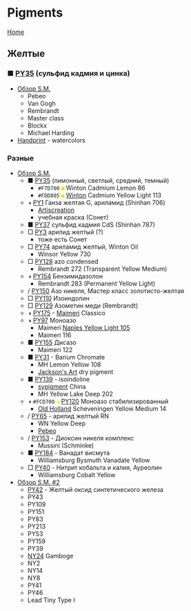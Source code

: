 # Pigments

[Home](/)

## Желтые

### ■ [PY35](https://www.violtan.com/color/ind_pigments.php?Lang=RU&Oper=CheckFindColor&Pigment=PY35) (сульфид кадмия и цинка)

* [Обзор S.M.](https://www.youtube.com/watch?v=oXCv1VhlYxg)
    - Pebeo
    - Van Gogh
    - Rembrandt
    - Master class
    - Blockx
    - Michael Harding
* [Handprint](https://www.handprint.com/HP/WCL/watery.html) - watercolors

### Разные

* [Обзор S.M.](https://www.youtube.com/watch?v=6A2miAGJ0QE)
    - ■ [PY35](https://www.violtan.com/color/ind_pigments.php?Lang=RU&Oper=CheckFindColor&Pigment=PY35) (лимонный, светлый, средний, темный)
        - `#F7D700` <code style="color : #F7D700">■</code> Winton Cadmium Lemon 86
        - `#FDD805` <code style="color : #FDD805">■</code> [Winton](https://www.winsornewton.com/na/paint/oil/winton-oil/) Cadmium Yellow Light 113
    - ◑ [PY1](https://www.violtan.com/color/ind_pigments.php?Lang=RU&Oper=CheckFindColor&Pigment=PY1) Ганза желтая G, ариламид (Shinhan 706)
        - [Artiscreation](https://www.artiscreation.com/yellow.html)
        - учебная краска (Сонет)
    - ■ [PY37](https://www.violtan.com/color/ind_pigments.php?Lang=RU&Oper=CheckFindColor&Pigment=PY37) сульфид кадмия CdS (Shinhan 787)
    - □ [PY3](https://www.violtan.com/color/ind_pigments.php?Lang=RU&Oper=CheckFindColor&Pigment=PY3) арилид желтый (?)
        - тоже есть Сонет
    - □ [PY74](https://www.violtan.com/color/ind_pigments.php?Lang=RU&Oper=CheckFindColor&Pigment=PY74) ариламид желтый, Winton Oil
        - Winsor Yellow 730
    - □ [PY128](https://www.violtan.com/color/ind_pigments.php?Lang=RU&Oper=CheckFindColor&Pigment=PY128) azo condensed
        - Rembrandt 272 (Transparent Yellow Medium)
    - ◑ [PY154](https://www.violtan.com/color/ind_pigments.php?Lang=RU&Oper=CheckFindColor&Pigment=PY154) Бензимидазолон
        - Rembrandt 283 (Permanent Yellow Light)
    - / [PY150](https://www.violtan.com/color/ind_pigments.php?Lang=RU&Oper=CheckFindColor&Pigment=PY150) Азо никеля, Мастер класс золотисто-желтая
    - □ [PY110](https://www.violtan.com/color/ind_pigments.php?Lang=RU&Oper=CheckFindColor&Pigment=PY110) Изоиндолин
    - □ [PY129](https://www.violtan.com/color/ind_pigments.php?Lang=RU&Oper=CheckFindColor&Pigment=PY129) Азометин меди (Rembrandt)
    - ◑ [PY175](https://www.violtan.com/color/ind_pigments.php?Lang=RU&Oper=CheckFindColor&Pigment=PY175) - [Maimeri](https://www.hudozhnik.club/kraski/maslyanye/maimeri-306112.html) Classico
    - ◑ [PY97](https://www.violtan.com/color/ind_pigments.php?Lang=RU&Oper=CheckFindColor&Pigment=PY97) Моноазо
        - Maimeri [Naples Yellow Light 105](https://www.maimeri.it/en/products/oil/classico/naples-yellow-light-0302105.html)
        - Maimeri 116
    - ■ [PY155](https://www.violtan.com/color/ind_pigments.php?Lang=RU&Oper=CheckFindColor&Pigment=PY155) Дисазо
        - Maimeri 122
    - ■ [PY31](https://en.wikipedia.org/wiki/Barium_chromate) - Barium Chromate
        - MH Lemon Yellow 108
        - [Jackson's Art](https://www.jacksonsart.com/roberson-dry-pigment-lemon-yellow-py31-250ml-200g-series-2) dry pigment
    - ■ [PY139](https://en.wikipedia.org/wiki/Pigment_yellow_139) - isoindoline
        - [sypigment](https://www.sypigment.com/ru/pigment-yellow-139.html) China
        - MH Yellow Lake Deep 202
    - ◑ `#FCD700` <code style="color : #FCD700">◑</code> [PY120](https://www.violtan.com/color/ind_pigments.php?Lang=RU&Oper=CheckFindColor&Pigment=PY120) Моноазо стабилизированный
        - [Old Holland](https://www.oldholland.com/wp-content/uploads/2020/11/Brochure-Old-Holland-Classic-Oil-Colours-2020.pdf) Scheveningen Yellow Medium 14
    - / [PY65](https://www.violtan.com/color/ind_pigments.php?Lang=RU&Oper=CheckFindColor&Pigment=PY65) - арилид желтый RN
        - WN Yellow Deep
        - [Pebeo](https://www.violtan.com/color/ind_pigments.php?Lang=RU&Oper=CheckFindColor&Pigment=PY65)
    - / [PY153](https://www.violtan.com/color/ind_pigments.php?Lang=RU&Oper=CheckFindColor&Pigment=PY153) - Диоксин никеля комплекс
        - Mussini (Schminke)
    - ■ [PY184](https://www.violtan.com/color/ind_pigments.php?Lang=RU&Oper=CheckFindColor&Pigment=PY184) - Ванадат висмута
        - Williamsburg Bysmuth Vanadate Yellow
    - □ [PY40](https://www.violtan.com/color/ind_pigments.php?Lang=RU&Oper=CheckFindColor&Pigment=PY40) - Нитрит кобальта и калия, Ауреолин
        - Williamsburg Cobalt Yellow
* [Обзор S.M. #2](https://www.youtube.com/watch?v=xZuJsDrhwLU)
    - [PY42](https://www.violtan.com/color/ind_pigments.php?Lang=RU&Oper=CheckFindColor&Pigment=PY42) - Желтый оксид синтетического железа
    - PY43
    - PY109
    - PY151
    - PY83
    - PY213
    - PY53
    - PY159
    - PY39
    - [NY24](https://www.artiscreation.com/yellow.html) Gamboge
    - NY2
    - NY14
    - NY8
    - PY41
    - PY46
    - Lead Tiny Type I

